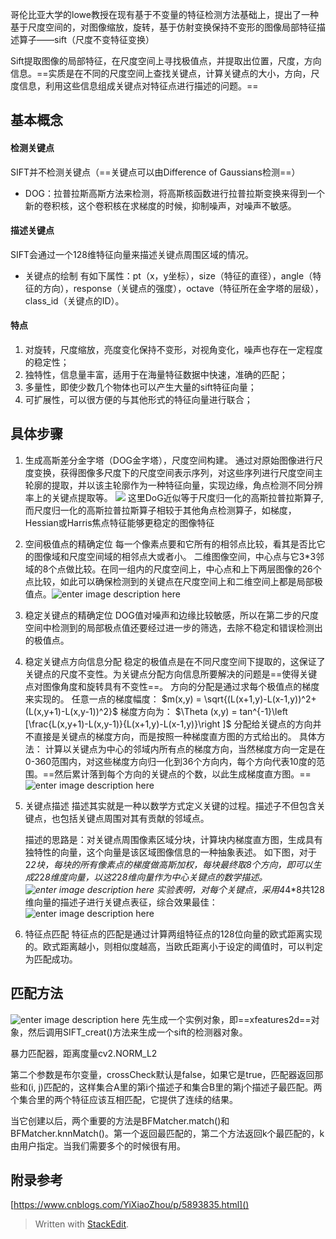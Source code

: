哥伦比亚大学的lowe教授在现有基于不变量的特征检测方法基础上，提出了一种基于尺度空间的，对图像缩放，旋转，基于仿射变换保持不变形的图像局部特征描述算子——sift（尺度不变特征变换）

Sift提取图像的局部特征，在尺度空间上寻找极值点，并提取出位置，尺度，方向信息。==实质是在不同的尺度空间上查找关键点，计算关键点的大小，方向，尺度信息，利用这些信息组成关键点对特征点进行描述的问题。==
## 基本概念
#### 检测关键点
SIFT并不检测关键点（==关键点可以由Difference of Gaussians检测==）
- DOG：拉普拉斯高斯方法来检测，将高斯核函数进行拉普拉斯变换来得到一个新的卷积核，这个卷积核在求梯度的时候，抑制噪声，对噪声不敏感。
#### 描述关键点
SIFT会通过一个128维特征向量来描述关键点周围区域的情况。
- 关键点的绘制
有如下属性：pt（x，y坐标），size（特征的直径），angle（特征的方向），response（关键点的强度），octave（特征所在金字塔的层级），class_id（关键点的ID）。
#### 特点
1. 对旋转，尺度缩放，亮度变化保持不变形，对视角变化，噪声也存在一定程度的稳定性；
2. 独特性，信息量丰富，适用于在海量特征数据中快速，准确的匹配；
3. 多量性，即使少数几个物体也可以产生大量的sift特征向量；
4. 可扩展性，可以很方便的与其他形式的特征向量进行联合；

## 具体步骤
1. 生成高斯差分金字塔（DOG金字塔），尺度空间构建。
通过对原始图像进行尺度变换，获得图像多尺度下的尺度空间表示序列，对这些序列进行尺度空间主轮廓的提取，并以该主轮廓作为一种特征向量，实现边缘，角点检测不同分辨率上的关键点提取等。
![](picture/4.SIFT-8327f632.png)
这里DoG近似等于尺度归一化的高斯拉普拉斯算子,而尺度归一化的高斯拉普拉斯算子相较于其他角点检测算子，如梯度，Hessian或Harris焦点特征能够更稳定的图像特征
2. 空间极值点的精确定位
每一个像素点要和它所有的相邻点比较，看其是否比它的图像域和尺度空间域的相邻点大或者小。
二维图像空间，中心点与它3*3邻域的8个点做比较。在同一组内的尺度空间上，中心点和上下两层图像的26个点比较，如此可以确保检测到的关键点在尺度空间上和二维空间上都是局部极值点。![enter image description here](https://img-blog.csdn.net/20160918211309513)
3. 稳定关键点的精确定位
DOG值对噪声和边缘比较敏感，所以在第二步的尺度空间中检测到的局部极点值还要经过进一步的筛选，去除不稳定和错误检测出的极值点。
4. 稳定关键点方向信息分配
稳定的极值点是在不同尺度空间下提取的，这保证了关键点的尺度不变性。为关键点分配方向信息所要解决的问题是==使得关键点对图像角度和旋转具有不变性==。
方向的分配是通过求每个极值点的梯度来实现的。
任意一点的梯度幅度：
$m(x,y)  = \sqrt{(L(x+1,y)-L(x-1,y))^2+(L(x,y+1)-L(x,y-1))^2}$
梯度方向为：
$\Theta (x,y) = tan^{-1}\left [\frac{L(x,y+1)-L(x,y-1)}{L(x+1,y)-L(x-1,y)}\right ]$
分配给关键点的方向并不直接是关键点的梯度方向，而是按照一种梯度直方图的方式给出的。
具体方法：
计算以关键点为中心的邻域内所有点的梯度方向，当然梯度方向一定是在0-360范围内，对这些梯度方向归一化到36个方向内，每个方向代表10度的范围。==然后累计落到每个方向的关键点的个数，以此生成梯度直方图。==
![enter image description here](https://img-blog.csdn.net/20160918212445002)
5. 关键点描述
描述其实就是一种以数学方式定义关键的过程。描述子不但包含关键点，也包括关键点周围对其有贡献的邻域点。

	描述的思路是：对关键点周围像素区域分块，计算块内梯度直方图，生成具有独特性的向量，这个向量是该区域图像信息的一种抽象表述。
	 如下图，对于2*2块，每块的所有像素点的梯度做高斯加权，每块最终取8个方向，即可以生成2*2*8维度向量，以这2*2*8维向量作为中心关键点的数学描述。![enter image description here](https://img-blog.csdn.net/20160918213353043)
	 实验表明，对每个关键点，采用4*4*8共128维向量的描述子进行关键点表征，综合效果最佳：![enter image description here](https://img-blog.csdn.net/20160918213601343)
6. 特征点匹配
特征点的匹配是通过计算两组特征点的128位向量的欧式距离实现的。欧式距离越小，则相似度越高，当欧氏距离小于设定的阈值时，可以判定为匹配成功。
## 匹配方法
![enter image description here](https://img-blog.csdn.net/20160918205938524)
先生成一个实例对象，即==xfeatures2d==对象，然后调用SIFT_creat()方法来生成一个sift的检测器对象。

暴力匹配器，距离度量cv2.NORM_L2

第二个参数是布尔变量，crossCheck默认是false，如果它是true，匹配器返回那些和(i, j)匹配的，这样集合A里的第i个描述子和集合B里的第j个描述子最匹配。两个集合里的两个特征应该互相匹配，它提供了连续的结果。

当它创建以后，两个重要的方法是BFMatcher.match()和BFMatcher.knnMatch()。第一个返回最匹配的，第二个方法返回k个最匹配的，k由用户指定。当我们需要多个的时候很有用。
## 附录参考
[https://www.cnblogs.com/YiXiaoZhou/p/5893835.html]()
> Written with [StackEdit](https://stackedit.io/).
<!--stackedit_data:
eyJoaXN0b3J5IjpbLTIxODczOTk5OV19
-->

